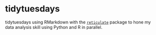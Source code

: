 # tidytuesdays

tidytuesdays using RMarkdown with the [`reticulate`](https://blog.rstudio.com/2018/03/26/reticulate-r-interface-to-python/) package to hone my data analysis skill using Python and R in parallel.
